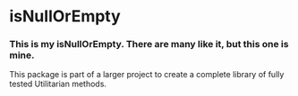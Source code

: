# isNullOrEmpty
### This is my isNullOrEmpty. There are many like it, but this one is mine.

This package is part of a larger project to create a complete library of fully tested Utilitarian methods.
